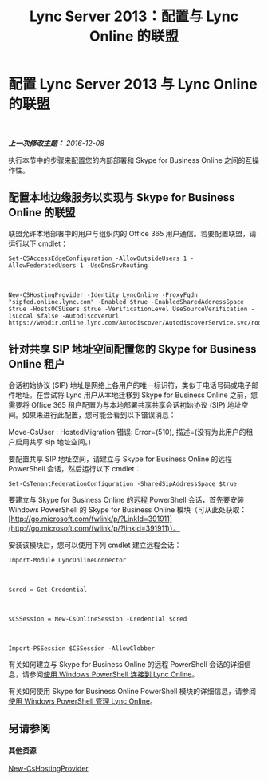 ﻿---
title: Lync Server 2013：配置与 Lync Online 的联盟
TOCTitle: 配置与 Lync Online 的联盟
ms:assetid: a10bd1d5-c003-46db-9f57-7d55d3fa08da
ms:mtpsurl: https://technet.microsoft.com/zh-cn/library/JJ205126(v=OCS.15)
ms:contentKeyID: 49313778
ms.date: 06/02/2017
mtps_version: v=OCS.15
ms.translationtype: HT
---

# 配置 Lync Server 2013 与 Lync Online 的联盟

 

_**上一次修改主题：** 2016-12-08_

执行本节中的步骤来配置您的内部部署和 Skype for Business Online 之间的互操作性。

## 配置本地边缘服务以实现与 Skype for Business Online 的联盟

联盟允许本地部署中的用户与组织内的 Office 365 用户通信。若要配置联盟，请运行以下 cmdlet：

    Set-CSAccessEdgeConfiguration -AllowOutsideUsers 1 -AllowFederatedUsers 1 -UseDnsSrvRouting

   &nbsp;

    New-CSHostingProvider -Identity LyncOnline -ProxyFqdn "sipfed.online.lync.com" -Enabled $true -EnabledSharedAddressSpace $true -HostsOCSUsers $true -VerificationLevel UseSourceVerification -IsLocal $false -AutodiscoverUrl https://webdir.online.lync.com/Autodiscover/AutodiscoverService.svc/root

## 针对共享 SIP 地址空间配置您的 Skype for Business Online 租户

会话初始协议 (SIP) 地址是网络上各用户的唯一标识符，类似于电话号码或电子邮件地址。在尝试将 Lync 用户从本地迁移到 Skype for Business Online 之前，您需要将 Office 365 租户配置为与本地部署共享共享会话初始协议 (SIP) 地址空间。如果未进行此配置，您可能会看到以下错误消息：

Move-CsUser : HostedMigration 错误: Error=(510), 描述=(没有为此用户的租户启用共享 sip 地址空间。)

要配置共享 SIP 地址空间，请建立与 Skype for Business Online 的远程 PowerShell 会话，然后运行以下 cmdlet：

    Set-CsTenantFederationConfiguration -SharedSipAddressSpace $true

要建立与 Skype for Business Online 的远程 PowerShell 会话，首先要安装 Windows PowerShell 的 Skype for Business Online 模块（可从此处获取：[http://go.microsoft.com/fwlink/p/?LinkId=391911](http://go.microsoft.com/fwlink/p/?linkid=391911)）。

安装该模块后，您可以使用下列 cmdlet 建立远程会话：

    Import-Module LyncOnlineConnector

   &nbsp;

    $cred = Get-Credential

   &nbsp;

    $CSSession = New-CsOnlineSession -Credential $cred

   &nbsp;

    Import-PSSession $CSSession -AllowClobber

有关如何建立与 Skype for Business Online 的远程 PowerShell 会话的详细信息，请参阅[使用 Windows PowerShell 连接到 Lync Online](https://docs.microsoft.com/en-us/SkypeForBusiness/set-up-your-computer-for-windows-powershell/set-up-your-computer-for-windows-powershell)。

有关如何使用 Skype for Business Online PowerShell 模块的详细信息，请参阅 [使用 Windows PowerShell 管理 Lync Online](skype-for-business-online-using-windows-powershell-to-manage-your-tenant.md)。

## 另请参阅

#### 其他资源

[New-CsHostingProvider](new-cshostingprovider.md)

